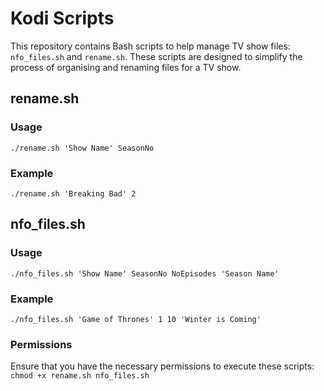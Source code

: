 # Kodi Scripts

This repository contains Bash scripts to help manage TV show files: `nfo_files.sh` and `rename.sh`. These scripts are designed to simplify the process of organising and renaming files for a TV show.

## rename.sh

### Usage
`./rename.sh 'Show Name' SeasonNo`

### Example
`./rename.sh 'Breaking Bad' 2`

## nfo_files.sh

### Usage
`./nfo_files.sh 'Show Name' SeasonNo NoEpisodes 'Season Name'`

### Example
`./nfo_files.sh 'Game of Thrones' 1 10 'Winter is Coming'`

### Permissions
Ensure that you have the necessary permissions to execute these scripts:
`chmod +x rename.sh nfo_files.sh`
